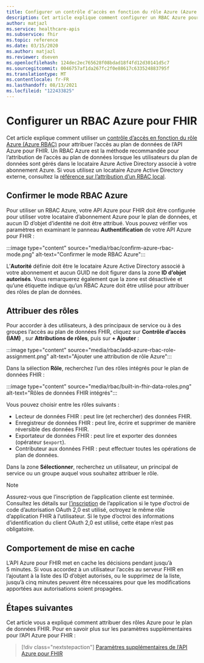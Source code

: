 ```yaml
---
title: Configurer un contrôle d’accès en fonction du rôle Azure (Azure RBAC) pour l’API Azure pour FHIR
description: Cet article explique comment configurer un RBAC Azure pour le plan de données de l’API Azure pour FHIR
author: matjazl
ms.service: healthcare-apis
ms.subservice: fhir
ms.topic: reference
ms.date: 03/15/2020
ms.author: matjazl
ms.reviewer: dseven
ms.openlocfilehash: 124dec2ec765628f08bdad18f4fd12d30141d5c7
ms.sourcegitcommit: 0046757af1da267fc2f0e88617c633524883795f
ms.translationtype: MT
ms.contentlocale: fr-FR
ms.lasthandoff: 08/13/2021
ms.locfileid: "122433825"
---
```

# <a name="configure-azure-rbac-for-fhir"></a>Configurer un RBAC Azure pour FHIR 

Cet article explique comment utiliser un [contrôle d’accès en fonction du rôle Azure (Azure RBAC)](../../role-based-access-control/index.yml) pour attribuer l’accès au plan de données de l’API Azure pour FHIR. Un RBAC Azure est la méthode recommandée pour l’attribution de l’accès au plan de données lorsque les utilisateurs du plan de données sont gérés dans le locataire Azure Active Directory associé à votre abonnement Azure. Si vous utilisez un locataire Azure Active Directory externe, consultez la [référence sur l’attribution d’un RBAC local](configure-local-rbac.md).

## <a name="confirm-azure-rbac-mode"></a>Confirmer le mode RBAC Azure

Pour utiliser un RBAC Azure, votre API Azure pour FHIR doit être configurée pour utiliser votre locataire d’abonnement Azure pour le plan de données, et aucun ID d’objet d’identité ne doit être attribué. Vous pouvez vérifier vos paramètres en examinant le panneau **Authentification** de votre API Azure pour FHIR :

:::image type="content" source="media/rbac/confirm-azure-rbac-mode.png" alt-text="Confirmer le mode RBAC Azure":::

L’**Autorité** définie doit être le locataire Azure Active Directory associé à votre abonnement et aucun GUID ne doit figurer dans la zone **ID d’objet autorisés**. Vous remarquerez également que la zone est désactivée et qu’une étiquette indique qu’un RBAC Azure doit être utilisé pour attribuer des rôles de plan de données.

## <a name="assign-roles"></a>Attribuer des rôles

Pour accorder à des utilisateurs, à des principaux de service ou à des groupes l’accès au plan de données FHIR, cliquez sur **Contrôle d’accès (IAM)** , sur **Attributions de rôles**, puis sur **+ Ajouter** :

:::image type="content" source="media/rbac/add-azure-rbac-role-assignment.png" alt-text="Ajouter une attribution de rôle Azure":::

Dans la sélection **Rôle**, recherchez l’un des rôles intégrés pour le plan de données FHIR :

:::image type="content" source="media/rbac/built-in-fhir-data-roles.png" alt-text="Rôles de données FHIR intégrés":::

Vous pouvez choisir entre les rôles suivants :

* Lecteur de données FHIR : peut lire (et rechercher) des données FHIR.
* Enregistreur de données FHIR : peut lire, écrire et supprimer de manière réversible des données FHIR.
* Exportateur de données FHIR : peut lire et exporter des données (opérateur `$export`).
* Contributeur aux données FHIR : peut effectuer toutes les opérations de plan de données.

Dans la zone **Sélectionner**, recherchez un utilisateur, un principal de service ou un groupe auquel vous souhaitez attribuer le rôle.

>[!Note]
>Assurez-vous que l’inscription de l’application cliente est terminée. Consultez les détails sur [l’inscription](register-confidential-azure-ad-client-app.md) de l’application si le type d’octroi de code d’autorisation OAuth 2,0 est utilisé, octroyez le même rôle d’application FHIR à l’utilisateur. Si le type d’octroi des informations d’identification du client OAuth 2,0 est utilisé, cette étape n’est pas obligatoire.

## <a name="caching-behavior"></a>Comportement de mise en cache

L’API Azure pour FHIR met en cache les décisions pendant jusqu’à 5 minutes. Si vous accordez à un utilisateur l’accès au serveur FHIR en l’ajoutant à la liste des ID d’objet autorisés, ou le supprimez de la liste, jusqu’à cinq minutes peuvent être nécessaires pour que les modifications apportées aux autorisations soient propagées.

## <a name="next-steps"></a>Étapes suivantes

Cet article vous a expliqué comment attribuer des rôles Azure pour le plan de données FHIR. Pour en savoir plus sur les paramètres supplémentaires pour l’API Azure pour FHIR :
 
>[!div class="nextstepaction"]
>[Paramètres supplémentaires de l’API Azure pour FHIR](azure-api-for-fhir-additional-settings.md)
